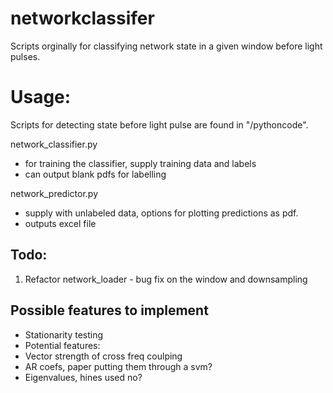 # networkclassifer

Scripts orginally for classifying network state in a given window before light pulses.

# Usage:
Scripts for detecting state before light pulse are found in "/pythoncode".  

network_classifier.py
 - for training the classifier, supply training data and labels
 - can output blank pdfs for labelling

network_predictor.py 
  - supply with unlabeled data, options for plotting predictions as pdf.
  - outputs excel file
 

## Todo:
1. Refactor network_loader - bug fix on the window and downsampling

## Possible features to implement
* Stationarity testing
* Potential features:
* Vector strength of cross freq coulping 
* AR coefs, paper putting them through a svm?
* Eigenvalues, hines used no?

